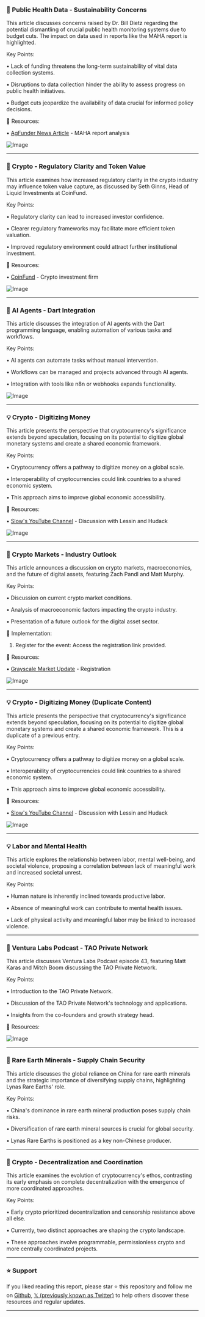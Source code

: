 ### 🤖 Public Health Data - Sustainability Concerns

This article discusses concerns raised by Dr. Bill Dietz regarding the potential dismantling of crucial public health monitoring systems due to budget cuts.  The impact on data used in reports like the MAHA report is highlighted.

Key Points:

•  Lack of funding threatens the long-term sustainability of vital data collection systems.


•  Disruptions to data collection hinder the ability to assess progress on public health initiatives.


•  Budget cuts jeopardize the availability of data crucial for informed policy decisions.



🔗 Resources:

• [AgFunder News Article](https://agfundernews.com/stunning-maha-report-draws-praise-and-fury-stated-goals-undermined-by-gop-policies-say-experts) -  MAHA report analysis


![Image](https://pbs.twimg.com/media/GrqC4VmXAAA4MUD?format=jpg&name=small)


---
### 🚀 Crypto - Regulatory Clarity and Token Value

This article examines how increased regulatory clarity in the crypto industry may influence token value capture, as discussed by Seth Ginns, Head of Liquid Investments at CoinFund.

Key Points:

• Regulatory clarity can lead to increased investor confidence.


•  Clearer regulatory frameworks may facilitate more efficient token valuation.


•  Improved regulatory environment could attract further institutional investment.



🔗 Resources:

• [CoinFund](https://x.com/coinfund_io) - Crypto investment firm


![Image](https://pbs.twimg.com/amplify_video_thumb/1925993183822880770/img/te6rbmtj5cIdVMRT.jpg)


---
### 🤖 AI Agents - Dart Integration

This article discusses the integration of AI agents with the Dart programming language, enabling automation of various tasks and workflows.

Key Points:

•  AI agents can automate tasks without manual intervention.


•  Workflows can be managed and projects advanced through AI agents.


•  Integration with tools like n8n or webhooks expands functionality.



![Image](https://pbs.twimg.com/media/GrplvVZXQAAfjoK?format=jpg&name=small)


---
### 💡 Crypto - Digitizing Money

This article presents the perspective that cryptocurrency's significance extends beyond speculation, focusing on its potential to digitize global monetary systems and create a shared economic framework.

Key Points:

•  Cryptocurrency offers a pathway to digitize money on a global scale.


•  Interoperability of cryptocurrencies could link countries to a shared economic system.


• This approach aims to improve global economic accessibility.



🔗 Resources:

• [Slow's YouTube Channel](https://x.com/slow) - Discussion with Lessin and Hudack


![Image](https://pbs.twimg.com/amplify_video_thumb/1925328720623280130/img/185wJ4lsydgFhXeY.jpg)


---
### 🤖 Crypto Markets - Industry Outlook

This article announces a discussion on crypto markets, macroeconomics, and the future of digital assets, featuring Zach Pandl and Matt Murphy.

Key Points:

• Discussion on current crypto market conditions.


• Analysis of macroeconomic factors impacting the crypto industry.


•  Presentation of a future outlook for the digital asset sector.


🚀 Implementation:

1. Register for the event: Access the registration link provided.



🔗 Resources:

• [Grayscale Market Update](https://events.grayscale.com/grayscalemarketupdatejune2025) - Registration


![Image](https://pbs.twimg.com/media/Grph9OfWIAAo7MR?format=jpg&name=small)


---
### 💡 Crypto - Digitizing Money (Duplicate Content)

This article presents the perspective that cryptocurrency's significance extends beyond speculation, focusing on its potential to digitize global monetary systems and create a shared economic framework.  This is a duplicate of a previous entry.

Key Points:

•  Cryptocurrency offers a pathway to digitize money on a global scale.


•  Interoperability of cryptocurrencies could link countries to a shared economic system.


• This approach aims to improve global economic accessibility.



🔗 Resources:

• [Slow's YouTube Channel](https://x.com/slow) - Discussion with Lessin and Hudack


![Image](https://pbs.twimg.com/amplify_video_thumb/1925328720623280130/img/185wJ4lsydgFhXeY.jpg)


---
### 💡 Labor and Mental Health

This article explores the relationship between labor, mental well-being, and societal violence, proposing a correlation between lack of meaningful work and increased societal unrest.


Key Points:

•  Human nature is inherently inclined towards productive labor.


•  Absence of meaningful work can contribute to mental health issues.


•  Lack of physical activity and meaningful labor may be linked to increased violence.



---
### 🚀 Ventura Labs Podcast - TAO Private Network

This article discusses Ventura Labs Podcast episode 43, featuring Matt Karas and Mitch Boom discussing the TAO Private Network.

Key Points:

•  Introduction to the TAO Private Network.


•  Discussion of the TAO Private Network's technology and applications.


•  Insights from the co-founders and growth strategy head.


🔗 Resources:


![Image](https://pbs.twimg.com/amplify_video_thumb/1925904043433439232/img/JLa75QEHc90RzgQ-.jpg)


---
### 🤖 Rare Earth Minerals - Supply Chain Security

This article discusses the global reliance on China for rare earth minerals and the strategic importance of diversifying supply chains, highlighting Lynas Rare Earths' role.

Key Points:

•  China's dominance in rare earth mineral production poses supply chain risks.


•  Diversification of rare earth mineral sources is crucial for global security.


•  Lynas Rare Earths is positioned as a key non-Chinese producer.



---
### 🤖 Crypto - Decentralization and Coordination

This article examines the evolution of cryptocurrency's ethos, contrasting its early emphasis on complete decentralization with the emergence of more coordinated approaches.

Key Points:

•  Early crypto prioritized decentralization and censorship resistance above all else.


•  Currently, two distinct approaches are shaping the crypto landscape.


•  These approaches involve programmable, permissionless crypto and more centrally coordinated projects.


---

### ⭐️ Support

If you liked reading this report, please star ⭐️ this repository and follow me on [Github](https://github.com/Drix10), [𝕏 (previously known as Twitter)](https://x.com/DRIX_10_) to help others discover these resources and regular updates.

---